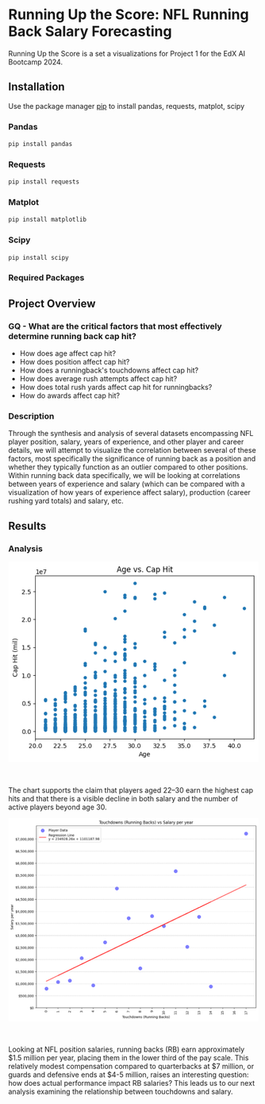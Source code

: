 # Running Up the Score: NFL Running Back Salary Forecasting
Running Up the Score is a set a visualizations for Project 1 for the EdX AI Bootcamp 2024.
## Installation
Use the package manager [pip](https://pip.pypa.io/en/stable/) to install pandas, requests, matplot, scipy 
### Pandas
```bash
pip install pandas
```
###
### Requests
```bash
pip install requests
```
### Matplot
```bash
pip install matplotlib
```
### Scipy
```bash
pip install scipy
```

### Required Packages
## Project Overview
### GQ - What are the critical factors that most effectively determine running back cap hit?
- How does age affect cap hit?
- How does position affect cap hit? 
- How does a runningback's touchdowns affect cap hit?
- How does average rush attempts affect cap hit?
- How does total rush yards affect cap hit for runningbacks?
- How do awards affect cap hit?
### Description
Through the synthesis and analysis of several datasets encompassing NFL player position, salary, years of experience, and other player and career details, we will attempt to visualize the correlation between several of these factors, most specifically the significance of running back as a position and whether they typically function as an outlier compared to other positions. Within running back data specifically, we will be looking at correlations between years of experience and salary (which can be compared with a visualization of how years of experience affect salary), production (career rushing yard totals) and salary, etc.

## Results
### Analysis
<p align="center"><img src="public/assets/images/age_vs_salary.png"/></p><br/>
<p>The chart supports the claim that players aged 22–30 earn the highest cap hits and that there is a visible decline in both salary and the number of active players beyond age 30.</p>
<p align="center"><img src="public/assets/images/touchdowns_vs_salary.png"/></p><br/>
<p>Looking at NFL position salaries, running backs (RB) earn approximately $1.5 million per year, placing them in the lower third of the pay scale. This relatively modest compensation compared to quarterbacks at $7 million, or guards and defensive ends at $4-5 million, raises an interesting question: how does actual performance impact RB salaries? This leads us to our next analysis examining the relationship between touchdowns and salary.
</p>

